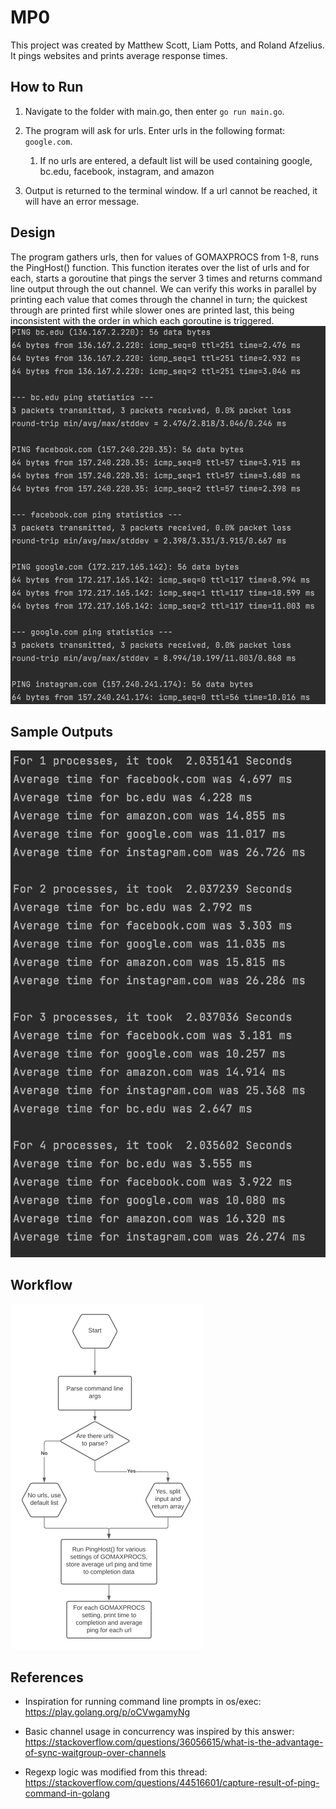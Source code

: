 # MP0
This project was created by Matthew Scott, Liam Potts, and Roland Afzelius. It pings websites and prints average response times.

## How to Run
1. Navigate to the folder with main.go, then enter `go run main.go`. 

2. The program will ask for urls. Enter urls in the following format: `google.com`. 
   1. If no urls are entered, a default list will be used containing google, bc.edu, facebook, instagram, and amazon

3. Output is returned to the terminal window. If a url cannot be reached, it will have an error message.

## Design
The program gathers urls, then for values of GOMAXPROCS from 1-8, runs the PingHost() function.
This function iterates over the list of urls and for each, starts a goroutine that pings the server 3 times and returns
command line output through the out channel. We can verify this works in parallel by printing each value that comes through
the channel in turn; the quickest through are printed first while slower ones are printed last, this being inconsistent with
the order in which each goroutine is triggered. ![Verification](./Images/parallelverification.png)
## Sample Outputs
![Sample Output](./Images/Sampleoutput.png)
## Workflow
![Workflow Diagram](./Images/MP0.png)

## References
* Inspiration for running command line prompts in os/exec: https://play.golang.org/p/oCVwgamyNg

* Basic channel usage in concurrency was inspired by this answer: https://stackoverflow.com/questions/36056615/what-is-the-advantage-of-sync-waitgroup-over-channels

* Regexp logic was modified from this thread: https://stackoverflow.com/questions/44516601/capture-result-of-ping-command-in-golang
